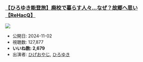 ### [【ひろゆき能登旅】廃校で暮らす人々…なぜ？故郷へ思い【ReHacQ】](https://www.youtube.com/watch?v=BHQnrFS9cBY)
[![](https://img.youtube.com/vi/BHQnrFS9cBY/sddefault.jpg)](https://www.youtube.com/watch?v=BHQnrFS9cBY)
-   公開日: 2024-11-02
-   視聴数: 127,877
-   **いいね数: 2,679**
-   出演者: [ひげおやじ](/rehacq_fan/people/ひげおやじ "wikilink"), [ひろゆき](/rehacq_fan/people/ひろゆき "wikilink")
